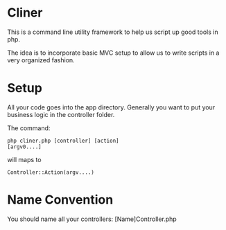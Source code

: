 Cliner
===================

This is a command line utility framework to help us script up good tools in php. 

The idea is to incorporate basic MVC setup to allow us to write scripts in a very organized fashion. 

Setup
===================
All your code goes into the app directory. Generally you want to put your business logic in the controller folder. 

The command: <pre><code>php cliner.php [controller] [action] [argv0....]</code></pre>

will maps to <pre><code>Controller::Action(argv....)</code></pre>

Name Convention
===================
You should name all your controllers: [Name]Controller.php
